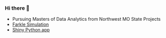 ### Hi there 👋
- Pursuing Masters of Data Analytics from Northwest MO State
Projects
- [Farkle Simulation](https://github.com/reedbc1/Farkle)
- [Shiny Python app](https://github.com/reedbc1/cintel-06-custom)
<!--
**reedbc1/reedbc1** is a ✨ _special_ ✨ repository because its `README.md` (this file) appears on your GitHub profile.

Here are some ideas to get you started:

- 🔭 I’m currently working on ...
- 🌱 I’m currently learning ...
- 👯 I’m looking to collaborate on ...
- 🤔 I’m looking for help with ...
- 💬 Ask me about ...
- 📫 How to reach me: ...
- 😄 Pronouns: ...
- ⚡ Fun fact: ...
-->
